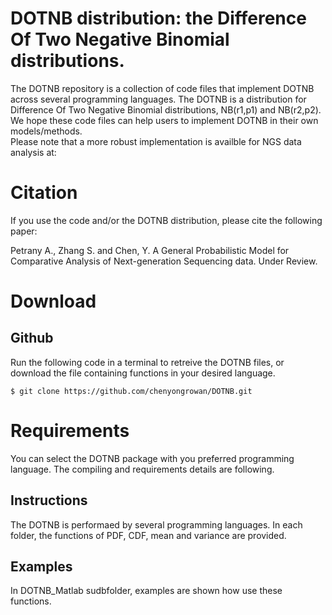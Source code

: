 # DOTNB distribution: the Difference Of Two Negative Binomial distributions.
The DOTNB repository is a collection of code files that implement DOTNB across several programming languages.
The DOTNB is a distribution for Difference Of Two Negative Binomial distributions, NB(r1,p1) and NB(r2,p2).
We hope these code files can help users to implement DOTNB in their own models/methods.  
Please note that a more robust implementation is availble for NGS data analysis at: 

# Citation
If you use the code and/or the DOTNB distribution, please cite the following paper:

Petrany A., Zhang S. and Chen, Y. A General Probabilistic Model for Comparative Analysis of Next-generation Sequencing data. Under Review.

# Download
## Github
Run the following code in a terminal to retreive the DOTNB files, or download the file containing functions in your desired language.
  ```
  $ git clone https://github.com/chenyongrowan/DOTNB.git
  ```

# Requirements
You can select the DOTNB package with you preferred programming language. The compiling and requirements details are following.


## Instructions

The DOTNB is performaed by several programming languages. In each folder, the functions of PDF, CDF, mean and variance are provided.

## Examples

In DOTNB_Matlab sudbfolder, examples are shown how use these functions.

